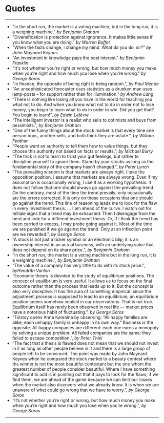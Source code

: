 # Quotes
***

- "In the short run, the market is a voting machine, but in the long run, it is a weighing machine." *by Benjamin Graham*
- "Diversification is protection against ignorance. It makes little sense if you know what you are doing." *by Warren Buffet*
- "When the facts change, I change my mind. What do you do, sir?" *by John Maynard Keynes*
- "An investment in knowledge pays the best interest." *by Benjamin Franklin*
- "It's not whether you're right or wrong, but how much money you make when you're right and how much you lose when you're wrong." *by George Soros*
- "In finance, the opposite of being right is being random.", *by Paul Mende*
- "An unsophisticated forecaster uses statistics as a drunken man uses lamp-posts – for support rather than for illumination." *by Andrew Lang*
- “There is nothing like losing all you have in the world for teaching you what not to do. And when you know what not to do in order not to lose money, you begin to learn what to do in order to win. Did you get that? You begin to learn!”, *by Edwin Lefèvre*
- “The intelligent investor is a realist who sells to optimists and buys from pessimists.”, *by Benjamin Graham*
- “One of the funny things about the stock market is that every time one person buys, another sells, and both think they are astute.”, *by William Feather*
- “People want an authority to tell them how to value things, but they choose this authority not based on facts or results.”, *by Michael Burry*
- “The trick is not to learn to trust your gut feelings, but rather to discipline yourself to ignore them. Stand by your stocks as long as the fundamental story of the company hasn’t changed.”, *by Peter Lynch*
- "The prevailing wisdom is that markets are always right. I take the opposition position. I assume that markets are always wrong. Even if my assumption is occasionally wrong, I use it as a working hypothesis. It does not follow that one should always go against the prevailing trend. On the contrary, most of the time the trend prevails; only occasionally are the errors corrected. It is only on those occasions that one should go against the trend. This line of reasoning leads me to look for the flaw in every investment thesis. … I am ahead of the curve. I watch out for telltale signs that a trend may be exhausted. Then I disengage from the herd and look for a different investment thesis. Or, if I think the trend has been carried to excess, I may probe going against it. Most of the time we are punished if we go against the trend. Only at an inflection point are we rewarded.”, *by George Soros*
- “A stock is not just a ticker symbol or an electronic blip; it is an ownership interest in an actual business, with an underlying value that does not depend on its share price.”, *by Benjamin Graham*
- “In the short run, the market is a voting machine but in the long run, it is a weighing machine.”, *by Benjamin Graham*
- “The value of a company has very little to do with its stock price.”, *byHendrith Vanlon*
- “Economic theory is devoted to the study of equilibrium positions. The concept of equilibrium is very useful. It allows us to focus on the final outcome rather than the process that leads up to it. But the concept is also very deceptive. It has the aura of something empirical: since the adjustment process is supposed to lead to an equilibrium, an equilibrium position seems somehow implicit in our observations. That is not true. Equilibrium itself has rarely been observed in real life — market prices have a notorious habit of fluctuating.”, *by George Soros*
- “Tolstoy opens Anna Karenina by observing: “All happy families are alike; each unhappy family is unhappy in its own way.” Business is the opposite. All happy companies are different: each one earns a monopoly by solving a unique problem. All failed companies are the same: they failed to escape competition.”, *by Peter Thiel*
- “The fact that a thesis is flawed does not mean that we should not invest in it as long as other people believe in it and there is a large group of people left to be convinced. The point was made by John Maynard Keynes when he compared the stock market to a beauty contest where the winner is not the most beautiful contestant but the one whom the greatest number of people consider beautiful. Where I have something significant to add is in pointing out that it pays to look for the flaws; if we find them, we are ahead of the game because we can limit our losses when the market also discovers what we already know. It is when we are unaware of what could go wrong that we have to worry.”, *by George Soros*
- “It’s not whether you’re right or wrong, but how much money you make when you’re right and how much you lose when you’re wrong.”, *by George Soros*
***
